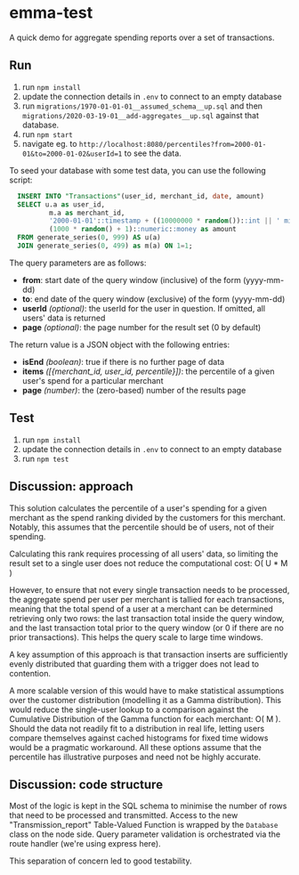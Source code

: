 # emma-test

A quick demo for aggregate spending reports over a set of transactions.

## Run

1. run `npm install`
2. update the connection details in `.env` to connect to an empty database
3. run `migrations/1970-01-01-01__assumed_schema__up.sql` and then `migrations/2020-03-19-01__add-aggregates__up.sql` against that database.
4. run `npm start`
5. navigate eg. to `http://localhost:8080/percentiles?from=2000-01-01&to=2000-01-02&userId=1` to see the data.

To seed your database with some test data, you can use the following script:

```sql
  INSERT INTO "Transactions"(user_id, merchant_id, date, amount)
  SELECT u.a as user_id,
          m.a as merchant_id,
          '2000-01-01'::timestamp + ((10000000 * random())::int || ' milliseconds')::interval as date,
          (1000 * random() + 1)::numeric::money as amount
  FROM generate_series(0, 999) AS u(a)
  JOIN generate_series(0, 499) as m(a) ON 1=1;
```

The query parameters are as follows:

* **from**: start date of the query window (inclusive) of the form (yyyy-mm-dd)
* **to**: end date of the query window (exclusive) of the form (yyyy-mm-dd)
* **userId** *(optional)*: the userId for the user in question. If omitted, all users' data is returned
* **page** *(optional)*: the page number for the result set (0 by default)

The return value is a JSON object with the following entries:

* **isEnd** *(boolean)*: true if there is no further page of data
* **items** *([{merchant_id, user_id, percentile}])*: the percentile of a given user's spend for a particular merchant
* **page** *(number)*: the (zero-based) number of the results page

## Test

1. run `npm install`
2. update the connection details in `.env` to connect to an empty database
3. run `npm test`

## Discussion: approach

This solution calculates the percentile of a user's spending for a given merchant as the spend ranking divided by the customers for this merchant. Notably, this assumes that the percentile should be of users, not of their spending.

Calculating this rank requires processing of all users' data, so limiting the result set to a single user does not reduce the computational cost: O( U * M )

However, to ensure that not every single transaction needs to be processed, the aggregate spend per user per merchant is tallied for each transactions, meaning that the total spend of a user at a merchant can be determined retrieving only two rows: the last transaction total inside the query window, and the last transaction total prior to the query window (or 0 if there are no prior transactions). This helps the query scale to large time windows.

A key assumption of this approach is that transaction inserts are sufficiently evenly distributed that guarding them with a trigger does not lead to contention.

A more scalable version of this would have to make statistical assumptions over the customer distribution (modelling it as a Gamma distribution). This would reduce the single-user lookup to a comparison against the Cumulative Distribution of the Gamma function for each merchant: O( M ). Should the data not readily fit to a distribution in real life, letting users compare themselves against cached histograms for fixed time widows would be a pragmatic workaround. All these options assume that the percentile has illustrative purposes and need not be highly accurate. 

## Discussion: code structure

Most of the logic is kept in the SQL schema to minimise the number of rows that need to be processed and transmitted. Access to the new "Transmission_report" Table-Valued Function is wrapped by the `Database` class on the node side. Query parameter validation is orchestrated via the route handler (we're using express here).

This separation of concern led to good testability.
